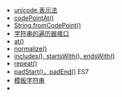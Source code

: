 - [unicode 表示法](http://es6.ruanyifeng.com/#docs/string#字符的Unicode表示法)
- [codePointAt()](http://es6.ruanyifeng.com/#docs/string#codePointAt)
- [String.fromCodePoint()](http://es6.ruanyifeng.com/#docs/string#String-fromCodePoint)
- [字符串的遍历器接口](http://es6.ruanyifeng.com/#docs/string#字符串的遍历器接口)
- [at()](http://es6.ruanyifeng.com/#docs/string#at)
- [normalize()](http://es6.ruanyifeng.com/#docs/string#normalize)
- [includes(), startsWith(), endsWith()](http://es6.ruanyifeng.com/#docs/string#includes-startsWith-endsWith)
- [repeat()](http://es6.ruanyifeng.com/#docs/string#repeat)
- [padStart()，padEnd()](http://es6.ruanyifeng.com/#docs/string#padStart，padEnd) ES7
- [模板字符串](http://es6.ruanyifeng.com/#docs/string#模板字符串)
- []()